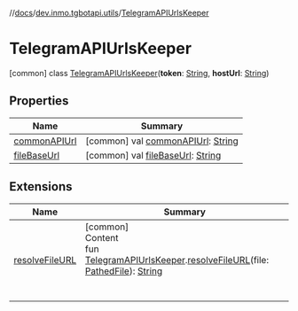 //[docs](../../../index.md)/[dev.inmo.tgbotapi.utils](../index.md)/[TelegramAPIUrlsKeeper](index.md)



# TelegramAPIUrlsKeeper  
 [common] class [TelegramAPIUrlsKeeper](index.md)(**token**: [String](https://kotlinlang.org/api/latest/jvm/stdlib/kotlin/-string/index.html), **hostUrl**: [String](https://kotlinlang.org/api/latest/jvm/stdlib/kotlin/-string/index.html))   


## Properties  
  
|  Name |  Summary | 
|---|---|
| <a name="dev.inmo.tgbotapi.utils/TelegramAPIUrlsKeeper/commonAPIUrl/#/PointingToDeclaration/"></a>[commonAPIUrl](common-a-p-i-url.md)| <a name="dev.inmo.tgbotapi.utils/TelegramAPIUrlsKeeper/commonAPIUrl/#/PointingToDeclaration/"></a> [common] val [commonAPIUrl](common-a-p-i-url.md): [String](https://kotlinlang.org/api/latest/jvm/stdlib/kotlin/-string/index.html)   <br>|
| <a name="dev.inmo.tgbotapi.utils/TelegramAPIUrlsKeeper/fileBaseUrl/#/PointingToDeclaration/"></a>[fileBaseUrl](file-base-url.md)| <a name="dev.inmo.tgbotapi.utils/TelegramAPIUrlsKeeper/fileBaseUrl/#/PointingToDeclaration/"></a> [common] val [fileBaseUrl](file-base-url.md): [String](https://kotlinlang.org/api/latest/jvm/stdlib/kotlin/-string/index.html)   <br>|


## Extensions  
  
|  Name |  Summary | 
|---|---|
| <a name="dev.inmo.tgbotapi.types.files//resolveFileURL/dev.inmo.tgbotapi.utils.TelegramAPIUrlsKeeper#dev.inmo.tgbotapi.types.files.PathedFile/PointingToDeclaration/"></a>[resolveFileURL](../../dev.inmo.tgbotapi.types.files/resolve-file-u-r-l.md)| <a name="dev.inmo.tgbotapi.types.files//resolveFileURL/dev.inmo.tgbotapi.utils.TelegramAPIUrlsKeeper#dev.inmo.tgbotapi.types.files.PathedFile/PointingToDeclaration/"></a>[common]  <br>Content  <br>fun [TelegramAPIUrlsKeeper](index.md).[resolveFileURL](../../dev.inmo.tgbotapi.types.files/resolve-file-u-r-l.md)(file: [PathedFile](../../dev.inmo.tgbotapi.types.files/-pathed-file/index.md)): [String](https://kotlinlang.org/api/latest/jvm/stdlib/kotlin/-string/index.html)  <br><br><br>|

